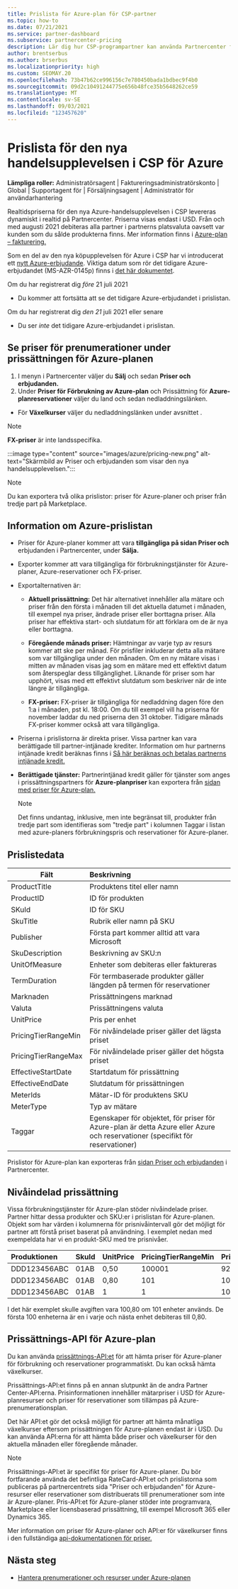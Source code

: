 ```yaml
---
title: Prislista för Azure-plan för CSP-partner
ms.topic: how-to
ms.date: 07/21/2021
ms.service: partner-dashboard
ms.subservice: partnercenter-pricing
description: Lär dig hur CSP-programpartner kan använda Partnercenter för att se prislistan för prenumerationer under Azure-planen.
author: brentserbus
ms.author: brserbus
ms.localizationpriority: high
ms.custom: SEOMAY.20
ms.openlocfilehash: 73b47b62ce996156c7e780450bada1bdbec9f4b0
ms.sourcegitcommit: 09d2c10491244775e656b48fce35b5648262ce59
ms.translationtype: MT
ms.contentlocale: sv-SE
ms.lasthandoff: 09/03/2021
ms.locfileid: "123457620"
---
```

# <a name="price-list-for-the-new-commerce-experience-in-csp-for-azure"></a>Prislista för den nya handelsupplevelsen i CSP för Azure

**Lämpliga roller:** Administratörsagent | Faktureringsadministratörskonto | Global | Supportagent för | Försäljningsagent | Administratör för användarhantering

Realtidspriserna för den nya Azure-handelsupplevelsen i CSP levereras dynamiskt i realtid på Partnercenter. Priserna visas endast i USD. Från och med augusti 2021 debiteras alla partner i partnerns platsvaluta oavsett var kunden som du sålde produkterna finns. Mer information finns i [Azure-plan – fakturering.](azure-plan-billing.md)

Som en del av den nya köpupplevelsen för Azure i CSP har vi introducerat ett [nytt Azure-erbjudande](./azure-plan-lp.md). Viktiga datum som rör det tidigare Azure-erbjudandet (MS-AZR-0145p) finns i [det här dokumentet](https://go.microsoft.com/fwlink/p/?linkid=2164140).

Om du har registrerat dig *före* 21 juli 2021
- Du kommer att fortsätta att se det tidigare Azure-erbjudandet i prislistan.

Om du har registrerat dig *den 21* juli 2021 eller senare
- Du ser *inte* det tidigare Azure-erbjudandet i prislistan.

## <a name="see-pricing-for-subscriptions-under-the-azure-plan-pricing"></a>Se priser för prenumerationer under prissättningen för Azure-planen

1.  I menyn i Partnercenter väljer du **Sälj** och sedan **Priser och erbjudanden.**
2.  Under **Priser för Förbrukning av Azure-plan** och Prissättning för **Azure-planreservationer** väljer du land och sedan nedladdningslänken.
   - För **Växelkurser** väljer du nedladdningslänken under avsnittet .

   > [!NOTE] 
   > **FX-priser** är inte landsspecifika.

   :::image type="content" source="images/azure/pricing-new.png" alt-text="Skärmbild av Priser och erbjudanden som visar den nya handelsupplevelsen.":::

   > [!NOTE] 
   > Du kan exportera två olika prislistor: priser för Azure-planer och priser från tredje part på Marketplace.

## <a name="azure-price-list-specifics"></a>Information om Azure-prislistan

- Priser för Azure-planer kommer att vara **tillgängliga på sidan Priser och** erbjudanden i Partnercenter, under **Sälja.**

- Exporter kommer att vara tillgängliga för förbrukningstjänster för Azure-planer, Azure-reservationer och FX-priser.

- Exportalternativen är:

  - **Aktuell prissättning:** Det här alternativet innehåller alla mätare och priser från den första i månaden till det aktuella datumet i månaden, till exempel nya priser, ändrade priser eller borttagna priser. Alla priser har effektiva start- och slutdatum för att förklara om de är nya eller borttagna.

  - **Föregående månads priser:** Hämtningar av varje typ av resurs kommer att ske per månad. För prisfiler inkluderar detta alla mätare som var tillgängliga under den månaden. Om en ny mätare visas i mitten av månaden visas jag som en mätare med ett effektivt datum som återspeglar dess tillgänglighet. Liknande för priser som har upphört, visas med ett effektivt slutdatum som beskriver när de inte längre är tillgängliga.

  - **FX-priser:** FX-priser är tillgängliga för nedladdning dagen före den 1:a i månaden, pst kl. 18:00. Om du till exempel vill ha priserna för november laddar du ned priserna den 31 oktober. Tidigare månads FX-priser kommer också att vara tillgängliga.

- Priserna i prislistorna är direkta priser. Vissa partner kan vara berättigade till partner-intjänade krediter. Information om hur partnerns intjänade kredit beräknas finns i [Så här beräknas och betalas partnerns intjänade kredit.](partner-earned-credit-explanation.md)

- **Berättigade tjänster:** Partnerintjänad kredit gäller för tjänster som anges i prissättningspartners för **Azure-planpriser** kan exportera från [sidan med priser för Azure-plan.](https://partner.microsoft.com/commerce/sales)
   > [!NOTE]
   > Det finns undantag, inklusive, men inte begränsat till, produkter från  tredje part som identifieras som "tredje part" i kolumnen Taggar i listan med azure-planers förbrukningspris och reservationer för Azure-planer.

## <a name="price-list-data"></a>Prislistedata

|**Fält**   |**Beskrivning**   |
|--------------------------|:---------------------------|
|ProductTitle  |Produktens titel eller namn|
|ProductID   |ID för produkten|
|SKuId|ID för SKU|
|SkuTitle|Rubrik eller namn på SKU|
|Publisher|Första part kommer alltid att vara Microsoft|
|SkuDescription|Beskrivning av SKU:n|
|UnitOfMeasure|Enheter som debiteras eller faktureras|
|TermDuration|För termbaserade produkter gäller längden på termen för reservationer|
|Marknaden|Prissättningens marknad|
|Valuta|Prissättningens valuta|
|UnitPrice|Pris per enhet|
|PricingTierRangeMin|För nivåindelade priser gäller det lägsta priset|
|PricingTierRangeMax|För nivåindelade priser gäller det högsta priset|
|EffectiveStartDate|Startdatum för prissättning|
|EffectiveEndDate|Slutdatum för prissättningen|
|MeterIds|Mätar-ID för produktens SKU|
|MeterType|Typ av mätare|
|Taggar|Egenskaper för objektet, för priser för Azure-plan är detta Azure eller Azure och reservationer (specifikt för reservationer)|

Prislistor för Azure-plan kan exporteras från [sidan Priser och erbjudanden](https://partner.microsoft.com/dashboard/sell/pricingandoffers) i Partnercenter.

## <a name="tiered-pricing"></a>Nivåindelad prissättning

Vissa förbrukningstjänster för Azure-plan stöder nivåindelade priser. Partner hittar dessa produkter och SKU:er i prislistan för Azure-planen. Objekt som har värden i kolumnerna för prisnivåintervall gör det möjligt för partner att förstå priset baserat på användning. I exemplet nedan med exempeldata har vi en produkt-SKU med tre prisnivåer.

|**Produktionen**   |**SkuId**   |**UnitPrice**   |**PricingTierRangeMin**   |**PricingTierRangeMax**   |
|:---------------|:-----------|:---------------|:-------------------------|:-------------------------|
|DDD123456ABC|01AB|0,50|100001|9223372036854780000|
|DDD123456ABC|01AB|0,80|101|100000|
|DDD123456ABC|01AB|1|1|100|

I det här exemplet skulle avgiften vara 100,80 om 101 enheter används. De första 100 enheterna är en i varje och nästa enhet debiteras till 0,80.

## <a name="pricing-api-for-azure-plan"></a>Prissättnings-API för Azure-plan

Du kan använda [prissättnings-API:et](/partner/develop/pricing) för att hämta priser för Azure-planer för förbrukning och reservationer programmatiskt. Du kan också hämta växelkurser.

Prissättnings-API:et finns på en annan slutpunkt än de andra Partner Center-API:erna. Prisinformationen innehåller mätarpriser i USD för Azure-planresurser och priser för reservationer som tillämpas på Azure-prenumerationsplan.

Det här API:et gör det också möjligt för partner att hämta månatliga växelkurser eftersom prissättningen för Azure-planen endast är i USD. Du kan använda API:erna för att hämta både priser och växelkurser för den aktuella månaden eller föregående månader.

> [!NOTE]
> Prissättnings-API:et är specifikt för priser för Azure-planer. Du bör fortfarande använda det befintliga RateCard-API:et och prislistorna som publiceras på partnercentrets sida "Priser och erbjudanden" för Azure-resurser eller reservationer som distribuerats till prenumerationer som inte är Azure-planer. Pris-API:et för Azure-planer stöder inte programvara, Marketplace eller licensbaserad prissättning, till exempel Microsoft 365 eller Dynamics 365.

Mer information om priser för Azure-planer och API:er för växelkurser finns i den fullständiga [api-dokumentationen för priser.](/partner/develop/pricing)

## <a name="next-steps"></a>Nästa steg

- [Hantera prenumerationer och resurser under Azure-planen](azure-plan-manage.md)
